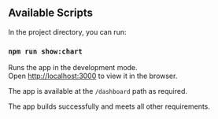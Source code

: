 ## Available Scripts

In the project directory, you can run:

### `npm run show:chart`

Runs the app in the development mode.<br />
Open [http://localhost:3000](http://localhost:3000) to view it in the browser.

The app is available at the `/dashboard` path as required.

The app builds successfully and meets all other requirements. 
